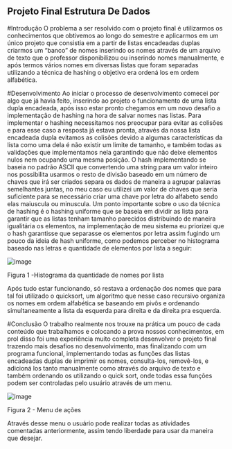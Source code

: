 ## Projeto Final Estrutura De Dados

#Introdução
O problema a ser resolvido com o projeto final é utilizarmos os conhecimentos que obtivemos ao longo do semestre e aplicarmos em um único projeto que consistia em a partir de listas encadeadas duplas criarmos um “banco” de nomes inserindo os nomes através de um arquivo de texto que o professor disponibilizou ou inserindo nomes manualmente, e após termos vários nomes em diversas listas que foram separadas utilizando a técnica de hashing o objetivo era ordená los em ordem alfabética.

#Desenvolvimento
	Ao iniciar o processo de desenvolvimento comecei por algo que já havia feito, inserindo ao projeto o funcionamento de uma lista dupla encadeada, após isso estar pronto chegamos em um novo desafio a implementação de hashing na hora de salvar nomes nas listas.
	Para implementar o hashing necessitamos nos preocupar para evitar as colisões e para esse caso a resposta já estava pronta, através da nossa lista encadeada dupla evitamos as colisões devido a algumas características da lista como uma dela é não existir um limite de tamanho, e também todas as validações que implementamos nela garantindo que não deixe elementos nulos nem ocupando uma mesma posição.
	O hash implementando se baseia no padrão ASCII que convertendo uma string para um valor inteiro nos possibilita usarmos o resto de divisão baseado em um número de chaves que irá ser criados separa os dados de maneira a agrupar palavras semelhantes juntas, no meu caso eu utilizei um valor de chaves que seria suficiente para se necessário criar uma chave por letra do alfabeto sendo elas maiuscula ou  minuscula.
	Um ponto importante sobre o uso da técnica de hashing é o hashing uniforme que se baseia em dividir as lista para garantir que as listas tenham tamanho parecidos distribuindo de maneira igualitária os elementos, na implementação de  meu sistema eu priorizei que o hash garantisse que separasse os elementos por letra assim fugindo um pouco da ideia de hash uniforme, como podemos perceber no histograma baseado nas letras e quantidade de elementos por lista a seguir:
	
![image](https://user-images.githubusercontent.com/35471513/178390557-7ea8d8ef-6114-45f3-9c85-832d610ece2c.png)

Figura 1 -Histograma da quantidade de nomes por lista

Após tudo estar funcionando, só restava a ordenação dos nomes que para tal foi utilizado o quicksort, um algoritmo que nesse caso recursivo organiza os nomes em ordem alfabética se baseando em pivôs e ordenando simultaneamente a lista da esquerda para direita e da direita pra esquerda.



#Conclusão
O trabalho realmente nos trouxe na prática um pouco de cada conteúdo que trabalhamos e colocando a prova nossos conhecimentos, em prol disso foi uma experiência muito completa desenvolver o projeto final trazendo mais desafios no desenvolvimento, mas finalizando com um programa funcional, implementando todas as funções das listas encadeadas duplas de imprimir os nomes, consulta-los, removê-los, e adicioná los tanto manualmente como através do arquivo de texto e também ordenando os utilizando o quick sort, onde todas essa funções podem ser controladas pelo usuário através de um menu.

![image](https://user-images.githubusercontent.com/35471513/178390494-8d91a420-f315-4686-a749-f064603cd27e.png)

Figura 2 - Menu de ações

Através desse menu o usuário pode realizar todas as atividades comentadas anteriormente, assim tendo liberdade para usar da maneira que desejar.

